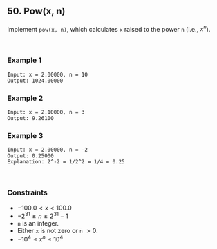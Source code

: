 ## 50. Pow(x, n)

Implement `pow(x, n)`, which calculates `x` raised to the power `n` (i.e., $x^n$).

<br>

### Example 1

```
Input: x = 2.00000, n = 10
Output: 1024.00000
```

### Example 2

```
Input: x = 2.10000, n = 3
Output: 9.26100
```

### Example 3

```
Input: x = 2.00000, n = -2
Output: 0.25000
Explanation: 2^-2 = 1/2^2 = 1/4 = 0.25
```

<br>

### Constraints

* $-100.0 < x < 100.0$
* $-2^{31} \leqslant n \leqslant 2^{31}-1$
* `n` is an integer.
* Either `x` is not zero or `n` $> 0$.
* $-10^4 \leqslant x^n \leqslant 10^4$
